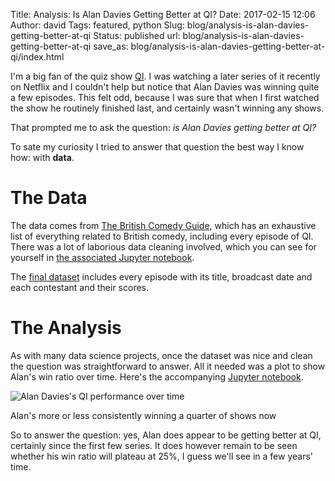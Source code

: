 Title: Analysis: Is Alan Davies Getting Better at QI?
Date: 2017-02-15 12:06
Author: david
Tags: featured, python
Slug: blog/analysis-is-alan-davies-getting-better-at-qi
Status: published
url: blog/analysis-is-alan-davies-getting-better-at-qi
save_as: blog/analysis-is-alan-davies-getting-better-at-qi/index.html

I'm a big fan of the quiz show [QI](https://en.wikipedia.org/wiki/QI). I
was watching a later series of it recently on Netflix and I couldn't
help but notice that Alan Davies was winning quite a few episodes. This
felt odd, because I was sure that when I first watched the show he
routinely finished last, and certainly wasn't winning any shows.

That prompted me to ask the question: *is Alan Davies getting better at
QI?*

To sate my curiosity I tried to answer that question the best way I know
how: with **data**.

# The Data

The data comes from [The British Comedy Guide](https://www.comedy.co.uk/), which has an exhaustive list of
everything related to British comedy, including every episode of QI.
There was a lot of laborious data cleaning involved, which you can see
for yourself in [the associated Jupyter notebook](https://github.com/davidasboth/blog-notebooks/blob/master/qi-analysis/Scrape%20QI%20Episodes.ipynb).

The [final dataset](https://github.com/davidasboth/blog-notebooks/blob/master/qi-analysis/qi_episodes.csv)
includes every episode with its title, broadcast date and each
contestant and their scores.


# The Analysis

As with many data science projects, once the dataset was nice and clean
the question was straightforward to answer. All it needed was a plot to
show Alan's win ratio over time. Here's the accompanying [Jupyter notebook](https://github.com/davidasboth/blog-notebooks/blob/master/qi-analysis/QI%20Analysis.ipynb).

![Alan Davies's QI performance over time]({static}/images/analysis-is-alan-davies-getting-better-at-qi/alan_davies_over_time.png)

Alan's more or less consistently winning a quarter of shows now


So to answer the question: yes, Alan does appear to be getting better at
QI, certainly since the first few series. It does however remain to be
seen whether his win ratio will plateau at 25%, I guess we'll see in a
few years' time.

